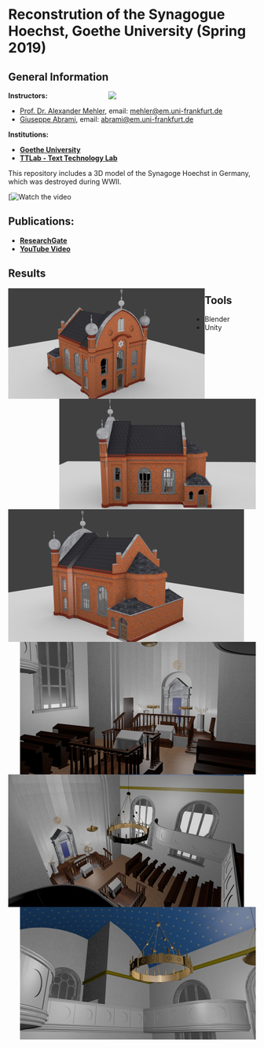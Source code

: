# Reconstrution of the Synagogue Hoechst, Goethe University (Spring 2019)

## General Information
<img align="right" width="300" height="" src="https://upload.wikimedia.org/wikipedia/commons/1/1e/Logo-Goethe-University-Frankfurt-am-Main.svg">

**Instructors:**
* [Prof. Dr. Alexander Mehler](https://www.texttechnologylab.org/team/alexander-mehler/), email: mehler@em.uni-frankfurt.de
* [Giuseppe Abrami](https://www.texttechnologylab.org/team/giuseppe-abrami/), email: abrami@em.uni-frankfurt.de

**Institutions:**
  * **[Goethe University](http://www.informatik.uni-frankfurt.de/index.php/en/)**
  * **[TTLab - Text Technology Lab](https://www.texttechnologylab.org/)**
  

This repository includes a 3D model of the Synagoge Hoechst in Germany, which was destroyed during WWII.

[![Watch the video](https://www.youtube.com/watch?v=D5pH_EUDmik)

## Publications: ##
  * **[ResearchGate](https://www.researchgate.net/publication/344830141_Rekonstruktion_der_Synagoge_Hochst)**
  * **[YouTube Video](https://www.youtube.com/watch?v=D5pH_EUDmik)**

## Results ##

<img align="left" width="400" height="" src="Images%20of%20the%20reconstruction/Exterior/Exterior%202.png">
<img align="right" width="400" height="" src="Images%20of%20the%20reconstruction/Exterior/Exterior%204.png">

<img align="left" width="480" height="" src="Images%20of%20the%20reconstruction/Exterior/Exterior%205.png">
<img align="right" width="480" height="" src="Images%20of%20the%20reconstruction/Interior/Interior%201.png">

<img align="left" width="480" height="" src="Images%20of%20the%20reconstruction/Interior/Interior%202.png">
<img align="right" width="480" height="" src="Images%20of%20the%20reconstruction/Interior/Interior%203.png">

## Tools ## 
* Blender
* Unity
